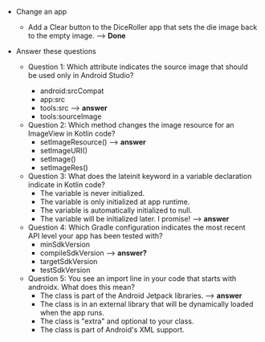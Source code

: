 * Change an app
    * Add a Clear button to the DiceRoller app that sets the die image back to the empty image. --> **Done**

* Answer these questions
    * Question 1: Which <ImageView> attribute indicates the source image that should be used only in Android Studio?
        * android:srcCompat
        * app:src
        * tools:src --> **answer**
        * tools:sourceImage
    * Question 2: Which method changes the image resource for an ImageView in Kotlin code? 
        * setImageResource() --> **answer**
        * setImageURI()
        * setImage()
        * setImageRes()
    * Question 3: What does the lateinit keyword in a variable declaration indicate in Kotlin code?
        * The variable is never initialized.
        * The variable is only initialized at app runtime.
        * The variable is automatically initialized to null.
        * The variable will be initialized later. I promise! --> **answer**
    * Question 4: Which Gradle configuration indicates the most recent API level your app has been tested with?
        * minSdkVersion
        * compileSdkVersion --> **answer?**
        * targetSdkVersion
        * testSdkVersion
    * Question 5: You see an import line in your code that starts with androidx. What does this mean?
        * The class is part of the Android Jetpack libraries. --> **answer**
        * The class is in an external library that will be dynamically loaded when the app runs.
        * The class is "extra" and optional to your class.
        * The class is part of Android's XML support.